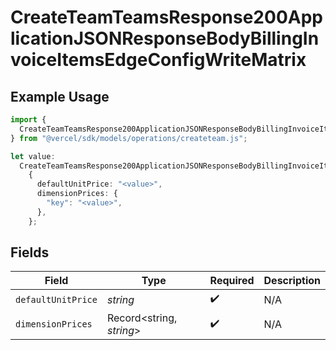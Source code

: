 # CreateTeamTeamsResponse200ApplicationJSONResponseBodyBillingInvoiceItemsEdgeConfigWriteMatrix

## Example Usage

```typescript
import {
  CreateTeamTeamsResponse200ApplicationJSONResponseBodyBillingInvoiceItemsEdgeConfigWriteMatrix,
} from "@vercel/sdk/models/operations/createteam.js";

let value:
  CreateTeamTeamsResponse200ApplicationJSONResponseBodyBillingInvoiceItemsEdgeConfigWriteMatrix =
    {
      defaultUnitPrice: "<value>",
      dimensionPrices: {
        "key": "<value>",
      },
    };
```

## Fields

| Field                    | Type                     | Required                 | Description              |
| ------------------------ | ------------------------ | ------------------------ | ------------------------ |
| `defaultUnitPrice`       | *string*                 | :heavy_check_mark:       | N/A                      |
| `dimensionPrices`        | Record<string, *string*> | :heavy_check_mark:       | N/A                      |